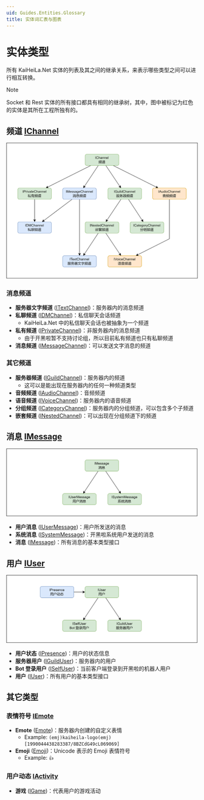 ```yaml
---
uid: Guides.Entities.Glossary
title: 实体词汇表与图表
---
```


# 实体类型

所有 KaiHeiLa.Net 实体的列表及其之间的继承关系，来表示哪些类型之间可以进行相互转换。

> [!NOTE]
> Socket 和 Rest 实体的所有接口都具有相同的继承树，其中，图中被标记为红色的实体是其所在工程所独有的。

## 频道 [IChannel]

![IChannelChart](images/IChannel.png)

### 消息频道
* **服务器文字频道** ([ITextChannel])：服务器内的消息频道
* **私聊频道** ([IDMChannel])：私信聊天会话频道
  - KaiHeiLa.Net 中的私信聊天会话也被抽象为一个频道
* **私有频道** ([IPrivateChannel])：非服务器内的消息频道
  - 由于开黑啦暂不支持讨论组，所以目前私有频道也只有私聊频道
* **消息频道** ([IMessageChannel])：可以发送文字消息的频道

### 其它频道
* **服务器频道** ([IGuildChannel])：服务器内的频道
  - 这可以是能出现在服务器内的任何一种频道类型
* **音频频道** ([IAudioChannel])：音频频道
* **语音频道** ([IVoiceChannel])：服务器内的语音频道
* **分组频道** ([ICategoryChannel])：服务器内的分组频道，可以包含多个子频道
* **嵌套频道** ([INestedChannel])：可以出现在分组频道下的频道

[INestedChannel]: xref:KaiHeiLa.INestedChannel
[IGuildChannel]: xref:KaiHeiLa.IGuildChannel
[IMessageChannel]: xref:KaiHeiLa.IMessageChannel
[ITextChannel]: xref:KaiHeiLa.ITextChannel
[IDMChannel]: xref:KaiHeiLa.IDMChannel
[IPrivateChannel]: xref:KaiHeiLa.IPrivateChannel
[IAudioChannel]: xref:KaiHeiLa.IAudioChannel
[IVoiceChannel]: xref:KaiHeiLa.IVoiceChannel
[ICategoryChannel]: xref:KaiHeiLa.ICategoryChannel
[IChannel]: xref:KaiHeiLa.IChannel

## 消息 [IMessage]

![IMessageChart](images/IMessage.png)

* **用户消息** ([IUserMessage])：用户所发送的消息
* **系统消息** ([ISystemMessage])：开黑啦系统用户发送的消息
* **消息** ([IMessage])：所有消息的基本类型接口

[IUserMessage]: xref:KaiHeiLa.IUserMessage
[ISystemMessage]: xref:KaiHeiLa.ISystemMessage
[IMessage]: xref:KaiHeiLa.IMessage

## 用户 [IUser]

![IUserChart](images/IUser.png)

* **用户状态** ([IPresence])：用户的状态信息
* **服务器用户** ([IGuildUser])：服务器内的用户
* **Bot 登录用户** ([ISelfUser])：当前客户端登录到开黑啦的机器人用户
* **用户** ([IUser])：所有用户的基本类型接口

[IPresence]: xref:KaiHeiLa.IPresence
[IGuildUser]: xref:KaiHeiLa.IGuildUser
[ISelfUser]: xref:KaiHeiLa.ISelfUser
[IUser]: xref:KaiHeiLa.IUser

## 其它类型

### 表情符号 [IEmote]

* **Emote** ([Emote])：服务器内创建的自定义表情
    - Example: `(emj)kaiheila-logo(emj)[1990044438283387/8BZCdG49cL069069]`
* **Emoji** ([Emoji])：Unicode 表示的 Emoji 表情符号
    - Example: `👍`

[Emote]: xref:KaiHeiLa.Emote
[Emoji]: xref:KaiHeiLa.Emoji
[IEmote]: xref:KaiHeiLa.IEmote

### 用户动态 [IActivity]

* **游戏** ([IGame])：代表用户的游戏活动

[IGame]: xref:KaiHeiLa.IGame
[IActivity]: xref:KaiHeiLa.IActivity